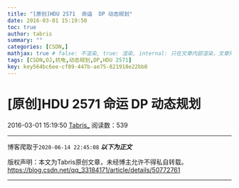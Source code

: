 ```yaml
---
title: "[原创]HDU 2571  命运  DP 动态规划"
date: 2016-03-01 15:19:50
toc: true
author: tabris
summary: ""
categories: [CSDN,]
mathjax: true # false: 不渲染, true: 渲染, internal: 只在文章内部渲染，文章列表中不渲染
tags: [CSDN,OJ,杭电,动态规划,DP,HDU 2571]
key: key564bc6ee-cf89-447b-ae75-821918e22bb0
---
```


# [原创]HDU 2571  命运  DP 动态规划

2016-03-01 15:19:50  [Tabris_](https://me.csdn.net/qq_33184171) 阅读数：539

---

博客爬取于`2020-06-14 22:45:08`
***以下为正文***

版权声明：本文为Tabris原创文章，未经博主允许不得私自转载。
https://blog.csdn.net/qq_33184171/article/details/50772761

<!-- more -->

---

